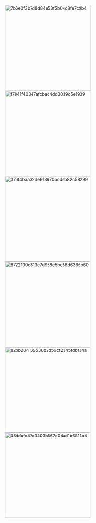 <img width="283" alt="7b6e0f3b7d8d84e53f5b04c8fe7c9b4" src="https://github.com/user-attachments/assets/e316f80e-afde-4f8b-ac6a-bd0f5e3b035f" />
<img width="281" alt="f7841f40347afcbad4dd3039c5e1909" src="https://github.com/user-attachments/assets/3d9590d1-84e0-4373-aeaf-eeb887d1ea25" />
<img width="281" alt="376f4baa32de913670bcdeb82c58299" src="https://github.com/user-attachments/assets/e7d19207-92bb-4d02-8a77-b1641ae8666d" />
<img width="281" alt="8722100d813c7d958e5be56d6366b60" src="https://github.com/user-attachments/assets/a24c52de-b922-48dc-b0f9-10e7a77d97d5" />
<img width="281" alt="e2bb204139530b2d59cf2545fdbf34a" src="https://github.com/user-attachments/assets/6e1d74a0-3416-4ff0-8c66-5525882fd7a3" />
<img width="281" alt="95ddafc47e3493b567e04ad1b6814a4" src="https://github.com/user-attachments/assets/cb785a86-a338-4c9d-ad95-77d6b14f52ec" />
